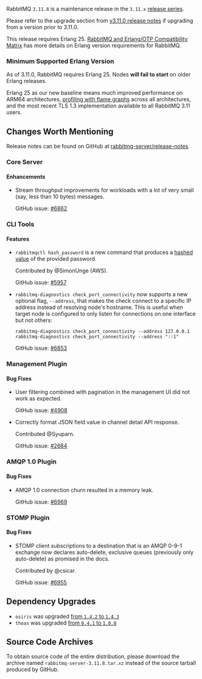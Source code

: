 RabbitMQ `3.11.8` is a maintenance release in the `3.11.x` [release series](https://www.rabbitmq.com/versions.html).

Please refer to the upgrade section from [v3.11.0 release notes](https://github.com/rabbitmq/rabbitmq-server/releases/tag/v3.11.0)
if upgrading from a version prior to 3.11.0.

This release requires Erlang 25.
[RabbitMQ and Erlang/OTP Compatibility Matrix](https://www.rabbitmq.com/which-erlang.html) has more details on
Erlang version requirements for RabbitMQ.


### Minimum Supported Erlang Version

As of 3.11.0, RabbitMQ requires Erlang 25. Nodes **will fail to start** on older Erlang releases.

Erlang 25 as our new baseline means much improved performance on ARM64 architectures, [profiling with flame graphs](https://blog.rabbitmq.com/posts/2022/05/flame-graphs/)
across all architectures, and the most recent TLS 1.3 implementation available to all RabbitMQ 3.11 users.


## Changes Worth Mentioning

Release notes can be found on GitHub at [rabbitmq-server/release-notes](https://github.com/rabbitmq/rabbitmq-server/tree/v3.11.x/release-notes).

### Core Server

#### Enhancements

 * Stream throughput improvements for workloads with a lot of very small (say, less than 10 bytes)
   messages.

   GitHub issue: [#6862](https://github.com/rabbitmq/rabbitmq-server/pull/6862)


### CLI Tools

#### Features

 * `rabbitmqctl hash_password` is a new command that produces a [hashed value](https://www.rabbitmq.com/passwords.html#computing-password-hash) of the provided password.

   Contributed by @SimonUnge (AWS).

   GitHub issue: [#5957](https://github.com/rabbitmq/rabbitmq-server/issues/5957)

 * `rabbitmq-diagnostics check_port_connectivity` now supports a new optional flag, `--address`,
   that makes the check connect to a specific IP address instead of resolving node's hostname.
   This is useful when target node is configured to only listen for connections on one interface
   but not others:

   ``` shell
   rabbitmq-diagnostics check_port_connectivity --address 127.0.0.1
   rabbitmq-diagnostics check_port_connectivity --address "::1"
   ```

   GitHub issue: [#6853](https://github.com/rabbitmq/rabbitmq-server/issues/6853)


### Management Plugin

#### Bug Fixes

 * User filtering combined with pagination in the management UI did not work as expected.

   GitHub issue: [#4908](https://github.com/rabbitmq/rabbitmq-server/issues/4908)

 * Correctly format JSON field value in channel detail API response.

   Contributed @Syuparn.

   GitHub issue: [#2684](https://github.com/rabbitmq/rabbitmq-server/issues/2684)


### AMQP 1.0 Plugin

#### Bug Fixes

 * AMQP 1.0 connection churn resulted in a memory leak.

   GitHub issue: [#6969](https://github.com/rabbitmq/rabbitmq-server/issues/6969)


### STOMP Plugin

#### Bug Fixes

 * STOMP client subscriptions to a destination that is an AMQP 0-9-1 exchange now declares
   auto-delete, exclusive queues (previously only auto-delete) as promised in the docs.

   Contributed by @csicar.

   GitHub issue: [#6955](https://github.com/rabbitmq/rabbitmq-server/issues/6955)


## Dependency Upgrades

 * `osiris` was upgraded [from `1.4.2` to `1.4.3`](https://github.com/rabbitmq/osiris/tags)
 * `thoas` was upgraded [from `0.4.1` to `1.0.0`](https://github.com/lpil/thoas/releases)


## Source Code Archives

To obtain source code of the entire distribution, please download the archive named `rabbitmq-server-3.11.8.tar.xz`
instead of the source tarball produced by GitHub.
